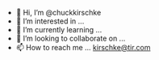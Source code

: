 - 👋 Hi, I’m @chuckkirschke
- 👀 I’m interested in ...
- 🌱 I’m currently learning ...
- 💞️ I’m looking to collaborate on ...
- 📫 How to reach me ...
kirschke@tir.com



<!---
chuckkirschke/chuckkirschke is a ✨ special ✨ repository because its `README.md` (this file) appears on your GitHub profile.
You can click the Preview link to take a look at your changes.
--->
